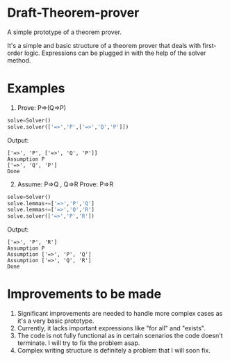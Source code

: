 # Draft-Theorem-prover
A simple prototype of a theorem prover.

It's a simple and basic structure of a theorem prover that deals with first-order logic. 
Expressions can be plugged in with the help of the solver method.

# Examples
1. Prove: P=>(Q=>P)
```python
solve=Solver()
solve.solver(['=>','P',['=>','Q','P']])

```
Output:
```
['=>', 'P', ['=>', 'Q', 'P']]
Assumption P
['=>', 'Q', 'P']
Done
```
2. Assume: P=>Q , Q=>R
   Prove: P=>R
```python
solve=Solver()
solve.lemmas+=['=>','P','Q']
solve.lemmas+=['=>','Q','R']
solve.solver(['=>','P','R'])

```
Output:
```
['=>', 'P', 'R']
Assumption P
Assumption ['=>', 'P', 'Q']
Assumption ['=>', 'Q', 'R']
Done
```

# Improvements to be made
1. Significant improvements are needed to handle more complex cases as it's a very basic prototype.
2. Currently, it lacks important expressions like "for all" and "exists".
3. The code is not fully functional as in certain scenarios the code doesn't terminate. I will try to fix the problem asap.
4. Complex writing structure is definitely a problem that I will soon fix.
